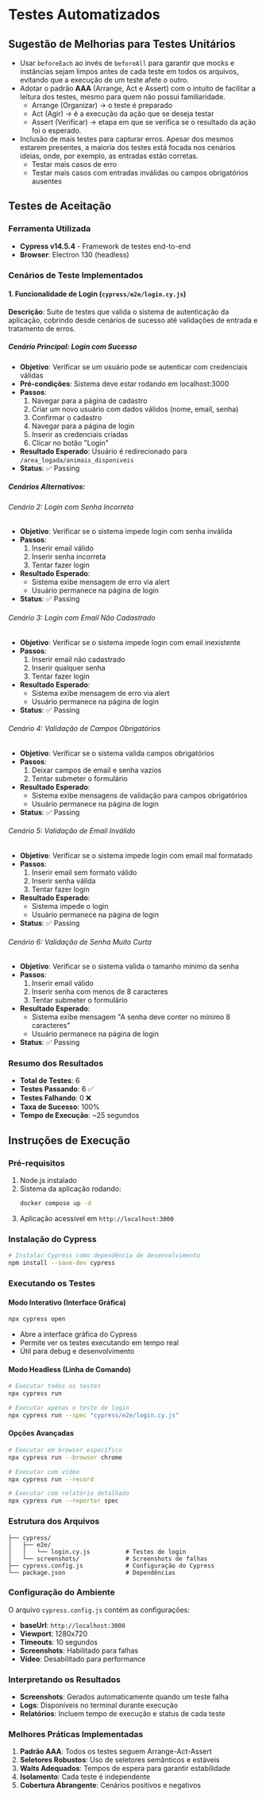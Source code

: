 # Testes Automatizados

## Sugestão de Melhorias para Testes Unitários
* Usar `beforeEach` ao invés de `beforeAll` para garantir que mocks e instâncias sejam limpos antes de cada teste em todos os arquivos, evitando que a execução de um teste afete o outro. 
* Adotar o padrão **AAA** (Arrange, Act e Assert) com o intuito de facilitar a leitura dos testes, mesmo para quem não possui familiaridade.
    * Arrange (Organizar) -> o teste é preparado
    * Act (Agir) -> é a execução da ação que se deseja testar
    * Assert (Verificar) -> etapa em que se verifica se o resultado da ação foi o esperado.
* Inclusão de mais testes para capturar erros. Apesar dos mesmos estarem presentes, a maioria dos testes está focada nos cenários ideias, onde, por exemplo, as entradas estão corretas.
    * Testar mais casos de erro
    * Testar mais casos com entradas inválidas ou campos obrigatórios ausentes

## Testes de Aceitação

### Ferramenta Utilizada
- **Cypress v14.5.4** - Framework de testes end-to-end
- **Browser**: Electron 130 (headless)

### Cenários de Teste Implementados

#### 1. Funcionalidade de Login (`cypress/e2e/login.cy.js`)

**Descrição**: Suite de testes que valida o sistema de autenticação da aplicação, cobrindo desde cenários de sucesso até validações de entrada e tratamento de erros.

##### Cenário Principal: Login com Sucesso
- **Objetivo**: Verificar se um usuário pode se autenticar com credenciais válidas
- **Pré-condições**: Sistema deve estar rodando em localhost:3000
- **Passos**:
  1. Navegar para a página de cadastro
  2. Criar um novo usuário com dados válidos (nome, email, senha)
  3. Confirmar o cadastro
  4. Navegar para a página de login
  5. Inserir as credenciais criadas
  6. Clicar no botão "Login"
- **Resultado Esperado**: Usuário é redirecionado para `/area_logada/animais_disponiveis`
- **Status**: ✅ Passing

##### Cenários Alternativos:

###### Cenário 2: Login com Senha Incorreta
- **Objetivo**: Verificar se o sistema impede login com senha inválida
- **Passos**:
  1. Inserir email válido
  2. Inserir senha incorreta
  3. Tentar fazer login
- **Resultado Esperado**: 
  - Sistema exibe mensagem de erro via alert
  - Usuário permanece na página de login
- **Status**: ✅ Passing

###### Cenário 3: Login com Email Não Cadastrado
- **Objetivo**: Verificar se o sistema impede login com email inexistente
- **Passos**:
  1. Inserir email não cadastrado
  2. Inserir qualquer senha
  3. Tentar fazer login
- **Resultado Esperado**: 
  - Sistema exibe mensagem de erro via alert
  - Usuário permanece na página de login
- **Status**: ✅ Passing

###### Cenário 4: Validação de Campos Obrigatórios
- **Objetivo**: Verificar se o sistema valida campos obrigatórios
- **Passos**:
  1. Deixar campos de email e senha vazios
  2. Tentar submeter o formulário
- **Resultado Esperado**: 
  - Sistema exibe mensagens de validação para campos obrigatórios
  - Usuário permanece na página de login
- **Status**: ✅ Passing

###### Cenário 5: Validação de Email Inválido
- **Objetivo**: Verificar se o sistema impede login com email mal formatado
- **Passos**:
  1. Inserir email sem formato válido
  2. Inserir senha válida
  3. Tentar fazer login
- **Resultado Esperado**: 
  - Sistema impede o login
  - Usuário permanece na página de login
- **Status**: ✅ Passing

###### Cenário 6: Validação de Senha Muito Curta
- **Objetivo**: Verificar se o sistema valida o tamanho mínimo da senha
- **Passos**:
  1. Inserir email válido
  2. Inserir senha com menos de 8 caracteres
  3. Tentar submeter o formulário
- **Resultado Esperado**: 
  - Sistema exibe mensagem "A senha deve conter no mínimo 8 caracteres"
  - Usuário permanece na página de login
- **Status**: ✅ Passing

### Resumo dos Resultados
- **Total de Testes**: 6
- **Testes Passando**: 6 ✅
- **Testes Falhando**: 0 ❌
- **Taxa de Sucesso**: 100%
- **Tempo de Execução**: ~25 segundos

## Instruções de Execução

### Pré-requisitos
1. Node.js instalado
2. Sistema da aplicação rodando:
   ```bash
   docker compose up -d
   ```
3. Aplicação acessível em `http://localhost:3000`

### Instalação do Cypress
```bash
# Instalar Cypress como dependência de desenvolvimento
npm install --save-dev cypress
```

### Executando os Testes

#### Modo Interativo (Interface Gráfica)
```bash
npx cypress open
```
- Abre a interface gráfica do Cypress
- Permite ver os testes executando em tempo real
- Útil para debug e desenvolvimento

#### Modo Headless (Linha de Comando)
```bash
# Executar todos os testes
npx cypress run

# Executar apenas o teste de login
npx cypress run --spec "cypress/e2e/login.cy.js"
```

#### Opções Avançadas
```bash
# Executar em browser específico
npx cypress run --browser chrome

# Executar com vídeo
npx cypress run --record

# Executar com relatório detalhado
npx cypress run --reporter spec
```

### Estrutura dos Arquivos
```
├── cypress/
│   ├── e2e/
│   │   └── login.cy.js          # Testes de login
│   └── screenshots/             # Screenshots de falhas
├── cypress.config.js            # Configuração do Cypress
└── package.json                 # Dependências
```

### Configuração do Ambiente
O arquivo `cypress.config.js` contém as configurações:
- **baseUrl**: `http://localhost:3000`
- **Viewport**: 1280x720
- **Timeouts**: 10 segundos
- **Screenshots**: Habilitado para falhas
- **Vídeo**: Desabilitado para performance

### Interpretando os Resultados
- **Screenshots**: Gerados automaticamente quando um teste falha
- **Logs**: Disponíveis no terminal durante execução
- **Relatórios**: Incluem tempo de execução e status de cada teste

### Melhores Práticas Implementadas
1. **Padrão AAA**: Todos os testes seguem Arrange-Act-Assert
2. **Seletores Robustos**: Uso de seletores semânticos e estáveis
3. **Waits Adequados**: Tempos de espera para garantir estabilidade
4. **Isolamento**: Cada teste é independente
5. **Cobertura Abrangente**: Cenários positivos e negativos